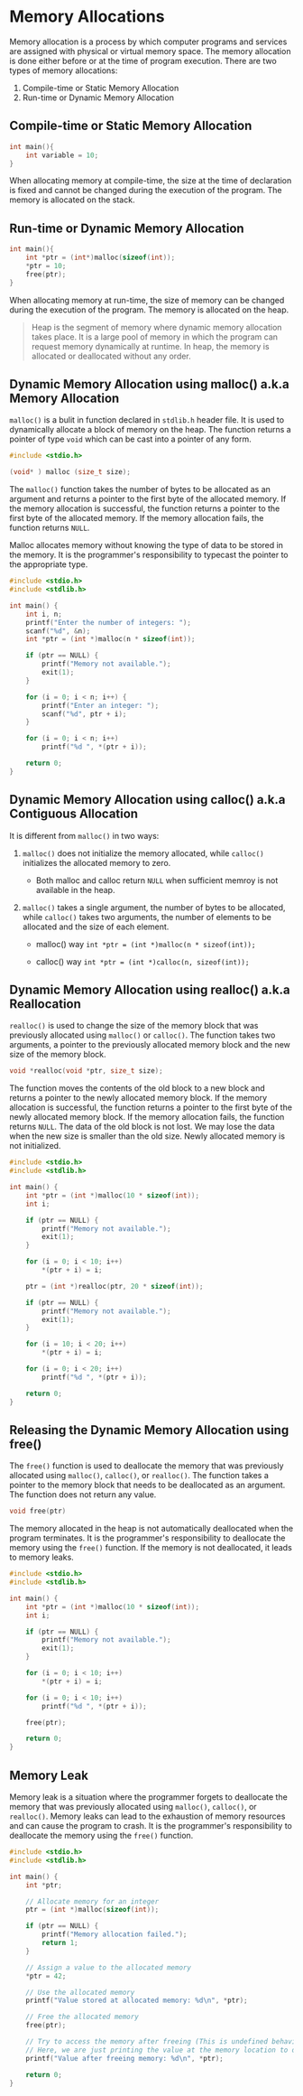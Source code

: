 # Memory Allocations

Memory allocation is a process by which computer programs and services are assigned with physical or virtual memory space. The memory allocation is done either before or at the time of program execution. There are two types of memory allocations: 

1. Compile-time or Static Memory Allocation
2. Run-time or Dynamic Memory Allocation

## Compile-time or Static Memory Allocation

```C
int main(){
    int variable = 10;
}
```

When allocating memory at compile-time, the size at the time of declaration is fixed and cannot be changed during the execution of the program. The memory is allocated on the stack.

## Run-time or Dynamic Memory Allocation

```C
int main(){
    int *ptr = (int*)malloc(sizeof(int));
    *ptr = 10;
    free(ptr);
}
```

When allocating memory at run-time, the size of memory can be changed during the execution of the program. The memory is allocated on the heap. 

<!-- > Heaps are based on complete binary trees. This means all levels are filled except possibly the last, which is filled from the left side. Elements are stored in an array using a specific indexing scheme for efficient access to parent and child nodes. Heaps are efficient for priority queues, where elements with higher priorities need to be accessed first. -->

> Heap is the segment of memory where dynamic memory allocation takes place. It is a large pool of memory in which the program can request memory dynamically at runtime. In heap, the memory is allocated or deallocated without any order.


## Dynamic Memory Allocation using malloc() a.k.a Memory Allocation

`malloc()` is a bulit in function declared in `stdlib.h` header file. It is used to dynamically allocate a block of memory on the heap. The function returns a pointer of type `void` which can be cast into a pointer of any form.

```C
#include <stdio.h>

(void* ) malloc (size_t size);
```

The `malloc()` function takes the number of bytes to be allocated as an argument and returns a pointer to the first byte of the allocated memory. If the memory allocation is successful, the function returns a pointer to the first byte of the allocated memory. If the memory allocation fails, the function returns `NULL`.

Malloc allocates memory without knowing the type of data to be stored in the memory. It is the programmer's responsibility to typecast the pointer to the appropriate type.


```C
#include <stdio.h>
#include <stdlib.h>

int main() {
    int i, n;
    printf("Enter the number of integers: ");
    scanf("%d", &n);
    int *ptr = (int *)malloc(n * sizeof(int));

    if (ptr == NULL) {
        printf("Memory not available.");
        exit(1);
    }

    for (i = 0; i < n; i++) {
        printf("Enter an integer: ");
        scanf("%d", ptr + i);
    }

    for (i = 0; i < n; i++)
        printf("%d ", *(ptr + i));

    return 0;
}
```

## Dynamic Memory Allocation using calloc() a.k.a Contiguous Allocation

It is different from `malloc()` in two ways:

1. `malloc()` does not initialize the memory allocated, while `calloc()` initializes the allocated memory to zero.
   - Both malloc and calloc return `NULL` when sufficient memroy is not available in the heap.

2. `malloc()` takes a single argument, the number of bytes to be allocated, while `calloc()` takes two arguments, the number of elements to be allocated and the size of each element.
    - malloc() way `int *ptr = (int *)malloc(n * sizeof(int));`

    - calloc() way `int *ptr = (int *)calloc(n, sizeof(int));`


## Dynamic Memory Allocation using realloc() a.k.a Reallocation

`realloc()` is used to change the size of the memory block that was previously allocated using `malloc()` or `calloc()`. The function takes two arguments, a pointer to the previously allocated memory block and the new size of the memory block. 

```C
void *realloc(void *ptr, size_t size);
```

The function moves the contents of the old block to a new block and returns a pointer to the newly allocated memory block. If the memory allocation is successful, the function returns a pointer to the first byte of the newly allocated memory block. If the memory allocation fails, the function returns `NULL`. The data of the old block is not lost. We may lose the data when the new size is smaller than the old size. Newly allocated memory is not initialized.

```C
#include <stdio.h>
#include <stdlib.h>

int main() {
    int *ptr = (int *)malloc(10 * sizeof(int));
    int i;

    if (ptr == NULL) {
        printf("Memory not available.");
        exit(1);
    }

    for (i = 0; i < 10; i++)
        *(ptr + i) = i;

    ptr = (int *)realloc(ptr, 20 * sizeof(int));

    if (ptr == NULL) {
        printf("Memory not available.");
        exit(1);
    }

    for (i = 10; i < 20; i++)
        *(ptr + i) = i;

    for (i = 0; i < 20; i++)
        printf("%d ", *(ptr + i));

    return 0;
}
```

## Releasing the Dynamic Memory Allocation using free()

The `free()` function is used to deallocate the memory that was previously allocated using `malloc()`, `calloc()`, or `realloc()`. The function takes a pointer to the memory block that needs to be deallocated as an argument. The function does not return any value.

```C
void free(ptr)
```

The memory allocated in the heap is not automatically deallocated when the program terminates. It is the programmer's responsibility to deallocate the memory using the `free()` function. If the memory is not deallocated, it leads to memory leaks.

```C
#include <stdio.h>
#include <stdlib.h>

int main() {
    int *ptr = (int *)malloc(10 * sizeof(int));
    int i;

    if (ptr == NULL) {
        printf("Memory not available.");
        exit(1);
    }

    for (i = 0; i < 10; i++)
        *(ptr + i) = i;

    for (i = 0; i < 10; i++)
        printf("%d ", *(ptr + i));

    free(ptr);

    return 0;
}
```

## Memory Leak

Memory leak is a situation where the programmer forgets to deallocate the memory that was previously allocated using `malloc()`, `calloc()`, or `realloc()`. Memory leaks can lead to the exhaustion of memory resources and can cause the program to crash. It is the programmer's responsibility to deallocate the memory using the `free()` function.

```C
#include <stdio.h>
#include <stdlib.h>

int main() {
    int *ptr;

    // Allocate memory for an integer
    ptr = (int *)malloc(sizeof(int));

    if (ptr == NULL) {
        printf("Memory allocation failed.");
        return 1;
    }

    // Assign a value to the allocated memory
    *ptr = 42;

    // Use the allocated memory
    printf("Value stored at allocated memory: %d\n", *ptr);

    // Free the allocated memory
    free(ptr);

    // Try to access the memory after freeing (This is undefined behavior)
    // Here, we are just printing the value at the memory location to demonstrate that it's not guaranteed to be zeroed out or invalidated after freeing.
    printf("Value after freeing memory: %d\n", *ptr);

    return 0;
}
```




